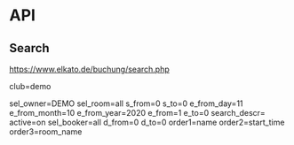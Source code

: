 # API

## Search

https://www.elkato.de/buchung/search.php

club=demo

sel_owner=DEMO
sel_room=all
s_from=0
s_to=0
e_from_day=11
e_from_month=10
e_from_year=2020
e_from=1
e_to=0
search_descr=
active=on
sel_booker=all
d_from=0
d_to=0
order1=name
order2=start_time
order3=room_name
